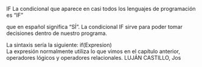 IF
La condicional que aparece en casi todos los lenguajes de programación es  “IF”

que en español significa “SÍ”.
La condicional IF sirve para poder tomar decisiones dentro de nuestro programa.

La sintaxis sería la siguiente:
if(Expresion)  
La expresión normalmente utiliza lo que vimos en el capítulo anterior, operadores
lógicos y operadores relacionales.
LUJÁN CASTILLO, Jos